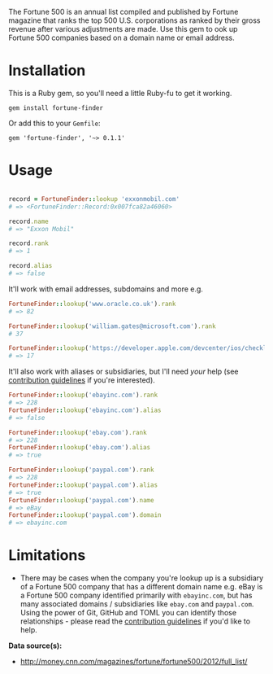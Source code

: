The Fortune 500 is an annual list compiled and published by Fortune magazine that ranks the top 500 U.S. corporations as ranked by their gross revenue after various adjustments are made. Use this gem to ook up Fortune 500 companies based on a domain name or email address.

# Installation

This is a Ruby gem, so you'll need a little Ruby-fu to get it working.

```
gem install fortune-finder
```

Or add this to your `Gemfile`:

```
gem 'fortune-finder', '~> 0.1.1'
```

# Usage

```ruby

record = FortuneFinder::lookup 'exxonmobil.com'
# => <FortuneFinder::Record:0x007fca82a46060>

record.name
# => "Exxon Mobil"

record.rank
# => 1

record.alias
# => false
```

It'll work with email addresses, subdomains and more e.g.

```ruby
FortuneFinder::lookup('www.oracle.co.uk').rank
# => 82

FortuneFinder::lookup('william.gates@microsoft.com').rank
# 37

FortuneFinder::lookup('https://developer.apple.com/devcenter/ios/checklist/').rank
# => 17
```

It'll also work with aliases or subsidiaries, but I'll need *your* help (see [contribution guidelines](/CONTRIBUTING.md) if you're interested).

```ruby
FortuneFinder::lookup('ebayinc.com').rank
# => 228
FortuneFinder::lookup('ebayinc.com').alias
# => false

FortuneFinder::lookup('ebay.com').rank
# => 228
FortuneFinder::lookup('ebay.com').alias
# => true

FortuneFinder::lookup('paypal.com').rank
# => 228
FortuneFinder::lookup('paypal.com').alias
# => true
FortuneFinder::lookup('paypal.com').name
# => eBay
FortuneFinder::lookup('paypal.com').domain
# => ebayinc.com
```

# Limitations

* There may be cases when the company you're lookup up is a subsidiary of a Fortune 500 company that has a different domain name e.g. eBay is a Fortune 500 company identified primarily with `ebayinc.com`, but has many associated domains / subsidiaries like `ebay.com` and `paypal.com`. Using the power of Git, GitHub and TOML you can identify those relationships - please read the [contribution guidelines](/CONTRIBUTING.md) if you'd like to help.

**Data source(s):**
* http://money.cnn.com/magazines/fortune/fortune500/2012/full_list/




